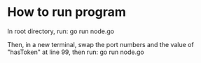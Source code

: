 # How to run program
In root directory, run:
go run node.go

Then, in a new terminal, swap the port numbers and the value of "hasToken" at line 99, then run:
go run node.go